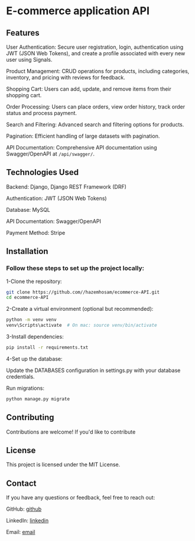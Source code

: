 # E-commerce application API

## Features
User Authentication: Secure user registration, login, authentication using JWT (JSON Web Tokens), and create a profile associated with every new user using Signals.

Product Management: CRUD operations for products, including categories, inventory, and pricing with reviews for feedback.

Shopping Cart: Users can add, update, and remove items from their shopping cart.

Order Processing: Users can place orders, view order history, track order status and process payment.

Search and Filtering: Advanced search and filtering options for products.

Pagination: Efficient handling of large datasets with pagination.

API Documentation: Comprehensive API documentation using Swagger/OpenAPI at ```/api/swagger/```.

## Technologies Used
Backend: Django, Django REST Framework (DRF)

Authentication: JWT (JSON Web Tokens) 

Database: MySQL

API Documentation: Swagger/OpenAPI

Payment Method: Stripe

## Installation
### Follow these steps to set up the project locally:
 1-Clone the repository:
 ```bash
 git clone https://github.com//hazemhosam/ecommerce-API.git
 cd ecommerce-API
```
2-Create a virtual environment (optional but recommended):
```bash
python -m venv venv
venv\Scripts\activate  # On mac: source venv/bin/activate 
```
3-Install dependencies:

```bash
pip install -r requirements.txt
```
4-Set up the database:

  Update the DATABASES configuration in settings.py with your database credentials.

  Run migrations:
```bash
python manage.py migrate
```

## Contributing 
Contributions are welcome! If you'd like to contribute 

## License
This project is licensed under the MIT License.

## Contact
If you have any questions or feedback, feel free to reach out:

GitHub: [github](https://github.com/hazemhosam/) 

LinkedIn: [linkedin](https://www.linkedin.com/in/hazem-hosam-4242391b9/)

Email: [email](hazemhosam105@gmail.com)


